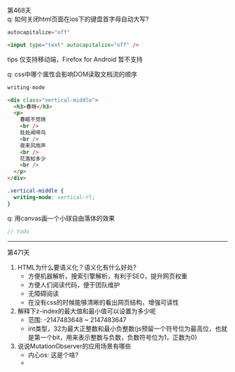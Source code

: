 第468天  
q: 如何关闭html页面在ios下的键盘首字母自动大写?
```js
autocapitalize="off"
```
```html
<input type="text" autocapitalize="off" />
```
tips
仅支持移动端，Firefox for Android 暂不支持

q: css中哪个属性会影响DOM读取文档流的顺序
```js
writing-mode
```
```html
<div class="vertical-middle"> 
  <h3>春晓</h3>
  <p>
    春眠不觉晓
    <br />
    处处闻啼鸟
    <br />
    夜来风雨声
    <br />
    花落知多少
    <br />
  </p>
</div>
```
```css
.vertical-middle {
  writing-mode: vertical-rl;
}
```

q: 用canvas画一个小球自由落体的效果
```js
// todo
```
---
第471天  
1. HTML为什么要语义化？语义化有什么好处?
    - 方便机器解析，搜索引擎解析，有利于SEO，提升网页权重
    - 方便人们阅读代码，便于团队维护
    - 无障碍阅读
    - 在没有css的时候能够清晰的看出网页结构，增强可读性
2. 解释下z-index的最大值和最小值可以设置为多少呢
    - 范围: -2147483648 ~ 2147483647
    - int类型，32为最大正整数和最小负整数(js预留一个符号位为最高位，也就是第一个bit，用来表示整数与负数，负数符号位为1，正数为0) 
3. 说说MutationObserver的应用场景有哪些
    - 内心os: 这是个啥?
    - 